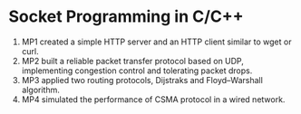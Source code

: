 # Socket Programming in C/C++
1. MP1 created a simple HTTP server and an HTTP client similar to wget or curl.
2. MP2 built a reliable packet transfer protocol based on UDP, implementing congestion control and tolerating packet drops.
3. MP3 applied two routing protocols, Dijstraks and  Floyd–Warshall algorithm.
4. MP4 simulated the performance of CSMA protocol in a wired network.